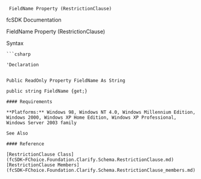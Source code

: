 ﻿     FieldName Property (RestrictionClause)                                                   

fcSDK Documentation

FieldName Property (RestrictionClause)

Syntax

```vbnet
```csharp

'Declaration
 

Public ReadOnly Property FieldName As String

public string FieldName {get;}

#### Requirements

**Platforms:** Windows 98, Windows NT 4.0, Windows Millennium Edition, Windows 2000, Windows XP Home Edition, Windows XP Professional, Windows Server 2003 family

See Also

#### Reference

[RestrictionClause Class](fcSDK~FChoice.Foundation.Clarify.Schema.RestrictionClause.md)  
[RestrictionClause Members](fcSDK~FChoice.Foundation.Clarify.Schema.RestrictionClause_members.md)